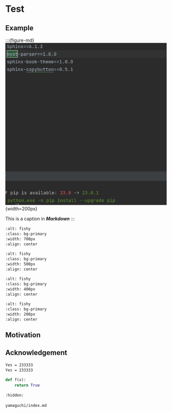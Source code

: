 # Test

## Example

:::{figure-md}
![fishy](./_static/Snipaste_2023-04-13_18-44-55.png){width=200px}

This is a caption in __*Markdown*__
:::

```{image} ./_static/Snipaste_2023-04-13_18-44-55.png
:alt: fishy
:class: bg-primary
:width: 700px
:align: center
```


```{image} ./_static/Snipaste_2023-04-13_18-44-55.png
:alt: fishy
:class: bg-primary
:width: 500px
:align: center
```

```{image} ./_static/Snipaste_2023-04-13_18-44-55.png
:alt: fishy
:class: bg-primary
:width: 400px
:align: center
```

```{image} ./_static/Snipaste_2023-04-13_18-44-55.png
:alt: fishy
:class: bg-primary
:width: 200px
:align: center
```

## Motivation

## Acknowledgement

```
Yes = 233333
Yes = 233333
```


```python
def f(x):
    return True
```

```{toctree}
:hidden:

yamaguchi/index.md
```
